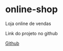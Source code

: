 # online-shop

 Loja online de vendas

Link do projeto no github

[Github](https://github.com/epifaniofrancisco/online-shop)
